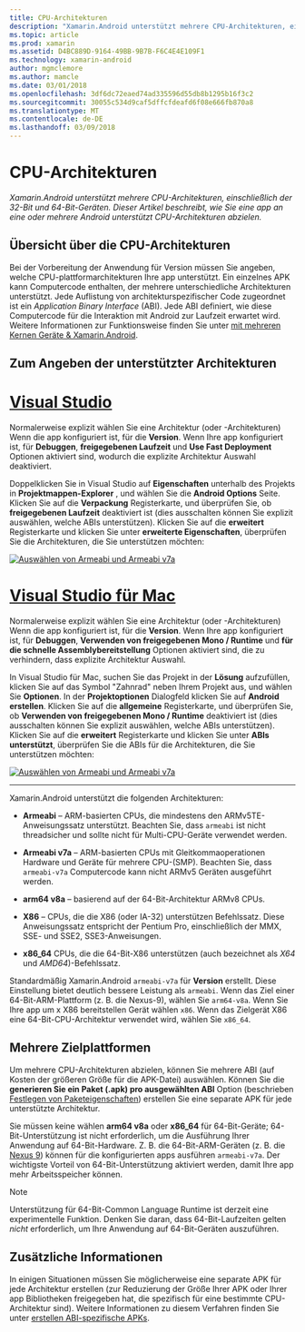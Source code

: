 ```yaml
---
title: CPU-Architekturen
description: "Xamarin.Android unterstützt mehrere CPU-Architekturen, einschließlich der 32-Bit und 64-Bit-Geräten. Dieser Artikel beschreibt, wie Sie eine app an eine oder mehrere Android unterstützt CPU-Architekturen abzielen."
ms.topic: article
ms.prod: xamarin
ms.assetid: D4BC889D-9164-49BB-9B7B-F6C4E4E109F1
ms.technology: xamarin-android
author: mgmclemore
ms.author: mamcle
ms.date: 03/01/2018
ms.openlocfilehash: 3df6dc72eaed74ad335596d55db8b1295b16f3c2
ms.sourcegitcommit: 30055c534d9caf5dffcfdeafd6f08e666fb870a8
ms.translationtype: MT
ms.contentlocale: de-DE
ms.lasthandoff: 03/09/2018
---
```

# <a name="cpu-architectures"></a>CPU-Architekturen

_Xamarin.Android unterstützt mehrere CPU-Architekturen, einschließlich der 32-Bit und 64-Bit-Geräten. Dieser Artikel beschreibt, wie Sie eine app an eine oder mehrere Android unterstützt CPU-Architekturen abzielen._

## <a name="cpu-architectures-overview"></a>Übersicht über die CPU-Architekturen

Bei der Vorbereitung der Anwendung für Version müssen Sie angeben, welche CPU-plattformarchitekturen Ihre app unterstützt. Ein einzelnes APK kann Computercode enthalten, der mehrere unterschiedliche Architekturen unterstützt. Jede Auflistung von architekturspezifischer Code zugeordnet ist ein *Application Binary Interface* (ABI). Jede ABI definiert, wie diese Computercode für die Interaktion mit Android zur Laufzeit erwartet wird.
Weitere Informationen zur Funktionsweise finden Sie unter [mit mehreren Kernen Geräte &amp; Xamarin.Android](~/android/deploy-test/multicore-devices.md).


## <a name="how-to-specify-supported-architectures"></a>Zum Angeben der unterstützter Architekturen

# <a name="visual-studiotabvswin"></a>[Visual Studio](#tab/vswin)

Normalerweise explizit wählen Sie eine Architektur (oder -Architekturen) Wenn die app konfiguriert ist, für die **Version**. Wenn Ihre app konfiguriert ist, für **Debuggen**, **freigegebenen Laufzeit** und **Use Fast Deployment** Optionen aktiviert sind, wodurch die explizite Architektur Auswahl deaktiviert.

Doppelklicken Sie in Visual Studio auf **Eigenschaften** unterhalb des Projekts in **Projektmappen-Explorer** , und wählen Sie die **Android Options** Seite. Klicken Sie auf die **Verpackung** Registerkarte, und überprüfen Sie, ob **freigegebenen Laufzeit** deaktiviert ist (dies ausschalten können Sie explizit auswählen, welche ABIs unterstützen). Klicken Sie auf die **erweitert** Registerkarte und klicken Sie unter **erweiterte Eigenschaften**, überprüfen Sie die Architekturen, die Sie unterstützen möchten:

[![Auswählen von Armeabi und Armeabi v7a](cpu-architectures-images/vs/01-abi-selections-sml.png)](cpu-architectures-images/vs/01-abi-selections.png#lightbox)

# <a name="visual-studio-for-mactabvsmac"></a>[Visual Studio für Mac](#tab/vsmac)

Normalerweise explizit wählen Sie eine Architektur (oder -Architekturen) Wenn die app konfiguriert ist, für die **Version**. Wenn Ihre app konfiguriert ist, für **Debuggen**, **Verwenden von freigegebenen Mono / Runtime** und **für die schnelle Assemblybereitstellung** Optionen aktiviert sind, die zu verhindern, dass explizite Architektur Auswahl.

In Visual Studio für Mac, suchen Sie das Projekt in der **Lösung** aufzufüllen, klicken Sie auf das Symbol "Zahnrad" neben Ihrem Projekt aus, und wählen Sie **Optionen**. In der **Projektoptionen** Dialogfeld klicken Sie auf **Android erstellen**. Klicken Sie auf die **allgemeine** Registerkarte, und überprüfen Sie, ob **Verwenden von freigegebenen Mono / Runtime** deaktiviert ist (dies ausschalten können Sie explizit auswählen, welche ABIs unterstützen). Klicken Sie auf die **erweitert** Registerkarte und klicken Sie unter **ABIs unterstützt**, überprüfen Sie die ABIs für die Architekturen, die Sie unterstützen möchten:

[![Auswählen von Armeabi und Armeabi v7a](cpu-architectures-images/xs/01-abi-selections-sml.png)](cpu-architectures-images/xs/01-abi-selections.png#lightbox)

-----


Xamarin.Android unterstützt die folgenden Architekturen:

-   **Armeabi** &ndash; ARM-basierten CPUs, die mindestens den ARMv5TE-Anweisungssatz unterstützt. Beachten Sie, dass `armeabi` ist nicht threadsicher und sollte nicht für Multi-CPU-Geräte verwendet werden.

-   **Armeabi v7a** &ndash; ARM-basierten CPUs mit Gleitkommaoperationen Hardware und Geräte für mehrere CPU-(SMP). Beachten Sie, dass `armeabi-v7a` Computercode kann nicht ARMv5 Geräten ausgeführt werden.

-   **arm64 v8a** &ndash; basierend auf der 64-Bit-Architektur ARMv8 CPUs.

-   **X86** &ndash; CPUs, die die X86 (oder IA-32) unterstützen Befehlssatz. Diese Anweisungssatz entspricht der Pentium Pro, einschließlich der MMX, SSE- und SSE2, SSE3-Anweisungen.

-   **x86_64** CPUs, die die 64-Bit-X86 unterstützen (auch bezeichnet als *X64* und *AMD64*)-Befehlssatz.

Standardmäßig Xamarin.Android `armeabi-v7a` für **Version** erstellt. Diese Einstellung bietet deutlich bessere Leistung als `armeabi`. Wenn das Ziel einer 64-Bit-ARM-Plattform (z. B. die Nexus-9), wählen Sie `arm64-v8a`. Wenn Sie Ihre app um x X86 bereitstellen Gerät wählen `x86`. Wenn das Zielgerät X86 eine 64-Bit-CPU-Architektur verwendet wird, wählen Sie `x86_64`.

## <a name="targeting-multiple-platforms"></a>Mehrere Zielplattformen

Um mehrere CPU-Architekturen abzielen, können Sie mehrere ABI (auf Kosten der größeren Größe für die APK-Datei) auswählen. Können Sie die **generieren Sie ein Paket (.apk) pro ausgewählten ABI** Option (beschrieben [Festlegen von Paketeigenschaften](~/android/deploy-test/release-prep/index.md#Set_Packaging_Properties)) erstellen Sie eine separate APK für jede unterstützte Architektur.

Sie müssen keine wählen **arm64 v8a** oder **x86_64** für 64-Bit-Geräte; 64-Bit-Unterstützung ist nicht erforderlich, um die Ausführung Ihrer Anwendung auf 64-Bit-Hardware. Z. B. die 64-Bit-ARM-Geräten (z. B. die [Nexus 9](http://www.google.com/nexus/9/)) können für die konfigurierten apps ausführen `armeabi-v7a`. Der wichtigste Vorteil von 64-Bit-Unterstützung aktiviert werden, damit Ihre app mehr Arbeitsspeicher können.

> [!NOTE]
> Unterstützung für 64-Bit-Common Language Runtime ist derzeit eine experimentelle Funktion. Denken Sie daran, dass 64-Bit-Laufzeiten gelten *nicht* erforderlich, um Ihre Anwendung auf 64-Bit-Geräten auszuführen. 

## <a name="additional-information"></a>Zusätzliche Informationen

In einigen Situationen müssen Sie möglicherweise eine separate APK für jede Architektur erstellen (zur Reduzierung der Größe Ihrer APK oder Ihrer app Bibliotheken freigegeben hat, die spezifisch für eine bestimmte CPU-Architektur sind).
Weitere Informationen zu diesem Verfahren finden Sie unter [erstellen ABI-spezifische APKs](~/android/deploy-test/building-apps/abi-specific-apks.md).
